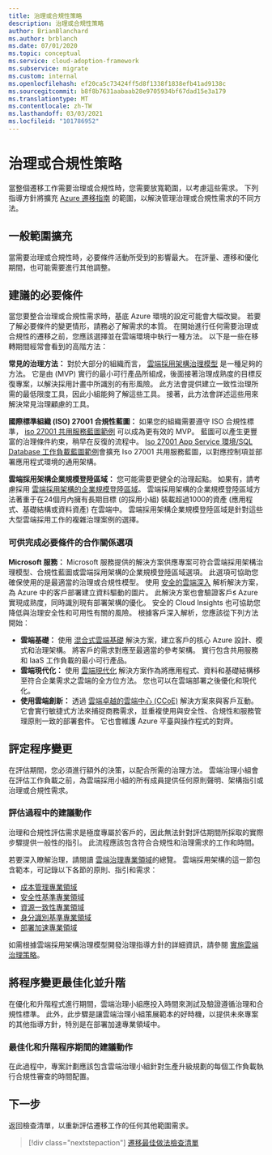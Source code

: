 ```yaml
---
title: 治理或合規性策略
description: 治理或合規性策略
author: BrianBlanchard
ms.author: brblanch
ms.date: 07/01/2020
ms.topic: conceptual
ms.service: cloud-adoption-framework
ms.subservice: migrate
ms.custom: internal
ms.openlocfilehash: ef20ca5c73424ff5d8f1338f1838efb41ad9138c
ms.sourcegitcommit: b8f8b7631aabaab28e9705934bf67dad15e3a179
ms.translationtype: MT
ms.contentlocale: zh-TW
ms.lasthandoff: 03/03/2021
ms.locfileid: "101786952"
---
```

# <a name="governance-or-compliance-strategy"></a>治理或合規性策略

當整個遷移工作需要治理或合規性時，您需要放寬範圍，以考慮這些需求。 下列指導方針將擴充 [Azure 遷移指南](../azure-migration-guide/index.md) 的範圍，以解決管理治理或合規性需求的不同方法。

## <a name="general-scope-expansion"></a>一般範圍擴充

當需要治理或合規性時，必要條件活動所受到的影響最大。 在評量、遷移和優化期間，也可能需要進行其他調整。

## <a name="suggested-prerequisites"></a>建議的必要條件

當您要整合治理或合規性需求時，基底 Azure 環境的設定可能會大幅改變。 若要了解必要條件的變更情形，請務必了解需求的本質。 在開始進行任何需要治理或合規性的遷移之前，您應該選擇並在雲端環境中執行一種方法。 以下是一些在移轉期間經常會看到的高階方法：

**常見的治理方法：** 對於大部分的組織而言， [雲端採用架構治理模型](../../govern/guides/index.md) 是一種足夠的方法。 它是由 (MVP) 實行的最小可行產品所組成，後面接著治理成熟度的目標反復專案，以解決採用計畫中所識別的有形風險。 此方法會提供建立一致性治理所需的最低限度工具，因此小組能夠了解這些工具。 接著，此方法會詳述這些用來解決常見治理顧慮的工具。

**國際標準組織 (ISO) 27001 合規性藍圖：** 如果您的組織需要遵守 ISO 合規性標準， [iso 27001 共用服務藍圖範例](/azure/governance/blueprints/samples/iso27001-shared/) 可以成為更有效的 MVP。 藍圖可以產生更豐富的治理條件約束，稍早在反復的流程中。 [Iso 27001 App Service 環境/SQL Database 工作負載藍圖範例](/azure/governance/blueprints/samples/iso27001-ase-sql-workload/)會擴充 Iso 27001 共用服務藍圖，以對應控制項並部署應用程式環境的通用架構。

**雲端採用架構企業規模登陸區域：** 您可能需要更健全的治理起點。 如果有，請考慮採用 [雲端採用架構的企業規模登陸區域](../../ready/enterprise-scale/index.md)。 雲端採用架構的企業規模登陸區域方法著重于在24個月內擁有長期目標 (的採用小組) 裝載超過1000的資產 (應用程式、基礎結構或資料資產) 在雲端中。 雲端採用架構企業規模登陸區域是針對這些大型雲端採用工作的複雜治理案例的選擇。

### <a name="partnership-option-to-complete-prerequisites"></a>可供完成必要條件的合作關係選項

**Microsoft 服務：** Microsoft 服務提供的解決方案供應專案可符合雲端採用架構治理模型、合規性藍圖或雲端採用架構的企業規模登陸區域選項。 此選項可協助您確保使用的是最適當的治理或合規性模型。 使用 [安全的雲端深入](https://download.microsoft.com/download/C/7/C/C7CEA89D-7BDB-4E08-B998-737C13107361/Secure_Cloud_Insights_Datasheet_EN_US.pdf) 解析解決方案，為 Azure 中的客戶部署建立資料驅動的圖片。 此解決方案也會驗證客戶́s Azure 實現成熟度，同時識別現有部署架構的優化。 安全的 Cloud Insights 也可協助您降低與治理安全性和可用性有關的風險。 根據客戶深入解析，您應該從下列方法開始：

- **雲端基礎：** 使用 [混合式雲端基礎](https://download.microsoft.com/download/D/8/7/D872DFD0-1C46-4145-95E4-B5EAB2958B96/Hybrid_Cloud_Foundation_Datasheet_EN_US.pdf) 解決方案，建立客戶的核心 Azure 設計、模式和治理架構。 將客戶的需求對應至最適當的參考架構。 實行包含共用服務和 IaaS 工作負載的最小可行產品。
- **雲端現代化：** 使用 [雲端現代化](https://download.microsoft.com/download/3/7/3/373F90E3-8568-44F3-B096-CD9C1CD28AB7/Cloud_Modernization_Datasheet_EN_US.pdf) 解決方案作為將應用程式、資料和基礎結構移至符合企業需求之雲端的全方位方法。 您也可以在雲端部署之後優化和現代化。
- **使用雲端創新：** 透過 [雲端卓越的雲端中心 (CCoE)](https://download.microsoft.com/download/F/8/B/F8BBE4BD-E5F8-4DFB-82F7-C0A4E17051BB/Cloud_Center_of_Excellence_Datasheet_EN_US.pdf) 解決方案來與客戶互動。 它會實行敏捷式方法來捕捉商務需求，並重複使用與安全性、合規性和服務管理原則一致的部署套件。 它也會維護 Azure 平臺與操作程式的對齊。

## <a name="assess-process-changes"></a>評定程序變更

在評估期間，您必須進行額外的決策，以配合所需的治理方法。 雲端治理小組會在評估工作負載之前，為雲端採用小組的所有成員提供任何原則聲明、架構指引或治理或合規性需求。

### <a name="suggested-action-during-the-assessment-process"></a>評估過程中的建議動作

治理和合規性評估需求是極度專屬於客戶的，因此無法針對評估期間所採取的實際步驟提供一般性的指引。 此流程應該包含符合合規性和治理需求的工作和時間。

若要深入瞭解治理，請閱讀 [雲端治理專業領域](../../govern/governance-disciplines.md)的總覽。 雲端採用架構的這一節包含範本，可記錄以下各節的原則、指引和需求：

- [成本管理專業領域](../../govern/cost-management/template.md)
- [安全性基準專業領域](../../govern/security-baseline/template.md)
- [資源一致性專業領域](../../govern/resource-consistency/template.md)
- [身分識別基準專業領域](../../govern/identity-baseline/template.md)
- [部署加速專業領域](../../govern/deployment-acceleration/template.md)

如需根據雲端採用架構治理模型開發治理指導方針的詳細資訊，請參閱 [實施雲端治理策略](../../govern/corporate-policy.md)。

## <a name="optimize-and-promote-process-changes"></a>將程序變更最佳化並升階

在優化和升階程式進行期間，雲端治理小組應投入時間來測試及驗證遵循治理和合規性標準。 此外，此步驟是讓雲端治理小組策展範本的好時機，以提供未來專案的其他指導方針，特別是在部署加速專業領域中。

### <a name="suggested-action-during-the-optimize-and-promote-process"></a>最佳化和升階程序期間的建議動作

在此過程中，專案計劃應該包含雲端治理小組針對生產升級規劃的每個工作負載執行合規性審查的時間配置。

## <a name="next-steps"></a>下一步

返回檢查清單，以重新評估遷移工作的任何其他範圍需求。

> [!div class="nextstepaction"]
> [遷移最佳做法檢查清單](./index.md)
